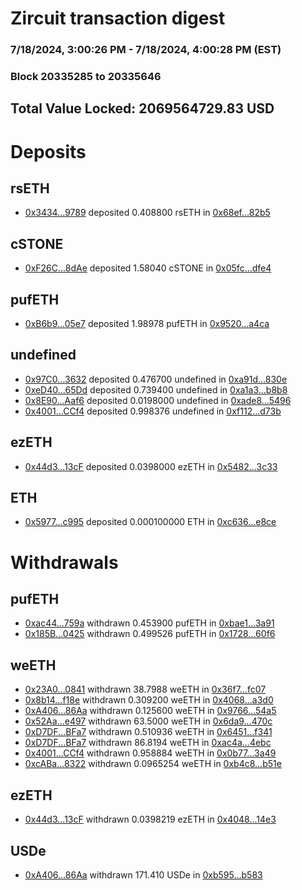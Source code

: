 # Zircuit transaction digest
### 7/18/2024, 3:00:26 PM - 7/18/2024, 4:00:28 PM (EST)
### Block 20335285 to 20335646

## Total Value Locked: 2069564729.83 USD

# Deposits
## rsETH
- [0x3434...9789](https://etherscan.io/address/0x34349c5569e7B846c3558961552D2202760A9789) deposited 0.408800 rsETH in [0x68ef...82b5](https://etherscan.io/tx/0x34349c5569e7B846c3558961552D2202760A9789)
## cSTONE
- [0xF26C...8dAe](https://etherscan.io/address/0xF26CE00BaD28B56a8147B08fEe16F4D4dE948dAe) deposited 1.58040 cSTONE in [0x05fc...dfe4](https://etherscan.io/tx/0xF26CE00BaD28B56a8147B08fEe16F4D4dE948dAe)
## pufETH
- [0xB6b9...05e7](https://etherscan.io/address/0xB6b90ACD30B33eC6737003Abc2B4aA4206ef05e7) deposited 1.98978 pufETH in [0x9520...a4ca](https://etherscan.io/tx/0xB6b90ACD30B33eC6737003Abc2B4aA4206ef05e7)
## undefined
- [0x97C0...3632](https://etherscan.io/address/0x97C002bB595EA1fAC610a91C6BcE9D9EB3843632) deposited 0.476700 undefined in [0xa91d...830e](https://etherscan.io/tx/0x97C002bB595EA1fAC610a91C6BcE9D9EB3843632)
- [0xeD40...65Dd](https://etherscan.io/address/0xeD4000D33E6b427A3A6640EA182b84463ADb65Dd) deposited 0.739400 undefined in [0xa1a3...b8b8](https://etherscan.io/tx/0xeD4000D33E6b427A3A6640EA182b84463ADb65Dd)
- [0x8E90...Aaf6](https://etherscan.io/address/0x8E906ee36aDa883CBCFabe53f4b33dc5db4eAaf6) deposited 0.0198000 undefined in [0xade8...5496](https://etherscan.io/tx/0x8E906ee36aDa883CBCFabe53f4b33dc5db4eAaf6)
- [0x4001...CCf4](https://etherscan.io/address/0x400137F99f125146944288e5D93FD8376247CCf4) deposited 0.998376 undefined in [0xf112...d73b](https://etherscan.io/tx/0x400137F99f125146944288e5D93FD8376247CCf4)
## ezETH
- [0x44d3...13cF](https://etherscan.io/address/0x44d321DccB1B3246ce4f59E27f22d217d1F513cF) deposited 0.0398000 ezETH in [0x5482...3c33](https://etherscan.io/tx/0x44d321DccB1B3246ce4f59E27f22d217d1F513cF)
## ETH
- [0x5977...c995](https://etherscan.io/address/0x59779d6e260D8d803919F4dE449660B732EFc995) deposited 0.000100000 ETH in [0xc636...e8ce](https://etherscan.io/tx/0x59779d6e260D8d803919F4dE449660B732EFc995)
# Withdrawals
## pufETH
- [0xac44...759a](https://etherscan.io/address/0xac44B1FB8fBC4302651Ecf1d15433061b7C4759a) withdrawn 0.453900 pufETH in [0xbae1...3a91](https://etherscan.io/tx/0xac44B1FB8fBC4302651Ecf1d15433061b7C4759a)
- [0x185B...0425](https://etherscan.io/address/0x185BdA6DB4bA134CB130D49497dFEE98e2Dc0425) withdrawn 0.499526 pufETH in [0x1728...60f6](https://etherscan.io/tx/0x185BdA6DB4bA134CB130D49497dFEE98e2Dc0425)
## weETH
- [0x23A0...0841](https://etherscan.io/address/0x23A06512717e5e51E5661D9714b382530F760841) withdrawn 38.7988 weETH in [0x36f7...fc07](https://etherscan.io/tx/0x23A06512717e5e51E5661D9714b382530F760841)
- [0x8b14...f18e](https://etherscan.io/address/0x8b142cE556724DFC76936622650453e04c6Ef18e) withdrawn 0.309200 weETH in [0x4068...a3d0](https://etherscan.io/tx/0x8b142cE556724DFC76936622650453e04c6Ef18e)
- [0xA406...86Aa](https://etherscan.io/address/0xA4066809936D11b04250b2A4108EC387159c86Aa) withdrawn 0.125600 weETH in [0x9766...54a5](https://etherscan.io/tx/0xA4066809936D11b04250b2A4108EC387159c86Aa)
- [0x52Aa...e497](https://etherscan.io/address/0x52Aa899454998Be5b000Ad077a46Bbe360F4e497) withdrawn 63.5000 weETH in [0x6da9...470c](https://etherscan.io/tx/0x52Aa899454998Be5b000Ad077a46Bbe360F4e497)
- [0xD7DF...BFa7](https://etherscan.io/address/0xD7DF7E085214743530afF339aFC420c7c720BFa7) withdrawn 0.510936 weETH in [0x6451...f341](https://etherscan.io/tx/0xD7DF7E085214743530afF339aFC420c7c720BFa7)
- [0xD7DF...BFa7](https://etherscan.io/address/0xD7DF7E085214743530afF339aFC420c7c720BFa7) withdrawn 86.8194 weETH in [0xac4a...4ebc](https://etherscan.io/tx/0xD7DF7E085214743530afF339aFC420c7c720BFa7)
- [0x4001...CCf4](https://etherscan.io/address/0x400137F99f125146944288e5D93FD8376247CCf4) withdrawn 0.958884 weETH in [0x0b77...3a49](https://etherscan.io/tx/0x400137F99f125146944288e5D93FD8376247CCf4)
- [0xcABa...8322](https://etherscan.io/address/0xcABa31ff33782F78e0196F316AAB74e10b358322) withdrawn 0.0965254 weETH in [0xb4c8...b51e](https://etherscan.io/tx/0xcABa31ff33782F78e0196F316AAB74e10b358322)
## ezETH
- [0x44d3...13cF](https://etherscan.io/address/0x44d321DccB1B3246ce4f59E27f22d217d1F513cF) withdrawn 0.0398219 ezETH in [0x4048...14e3](https://etherscan.io/tx/0x44d321DccB1B3246ce4f59E27f22d217d1F513cF)
## USDe
- [0xA406...86Aa](https://etherscan.io/address/0xA4066809936D11b04250b2A4108EC387159c86Aa) withdrawn 171.410 USDe in [0xb595...b583](https://etherscan.io/tx/0xA4066809936D11b04250b2A4108EC387159c86Aa)
